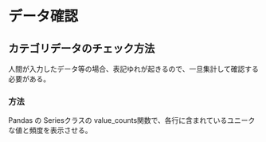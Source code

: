 # データ確認
## カテゴリデータのチェック方法
人間が入力したデータ等の場合、表記ゆれが起きるので、一旦集計して確認する必要がある。  

### 方法
Pandas の Seriesクラスの value_counts関数で、各行に含まれているユニークな値と頻度を表示させる。
